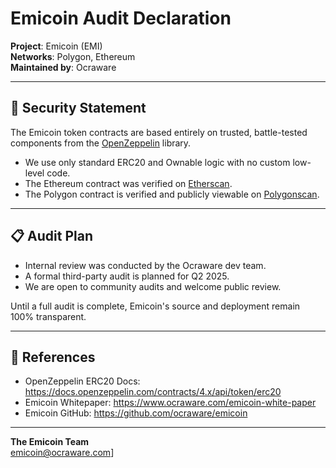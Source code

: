 # Emicoin Audit Declaration

**Project**: Emicoin (EMI)  
**Networks**: Polygon, Ethereum  
**Maintained by**: Ocraware

---

## 🔐 Security Statement

The Emicoin token contracts are based entirely on trusted, battle-tested components from the [OpenZeppelin](https://github.com/OpenZeppelin/openzeppelin-contracts) library. 

- We use only standard ERC20 and Ownable logic with no custom low-level code.
- The Ethereum contract was verified on [Etherscan](https://etherscan.io/address/0x0447c7c52c4ba3372b43c655e5db8db6112489d3).
- The Polygon contract is verified and publicly viewable on [Polygonscan](https://polygonscan.com/address/0xFbeCfB7b87752aa28383a5Ac1e9d9e05E0526017).

---

## 📋 Audit Plan

- Internal review was conducted by the Ocraware dev team.
- A formal third-party audit is planned for Q2 2025.
- We are open to community audits and welcome public review.

Until a full audit is complete, Emicoin's source and deployment remain 100% transparent.

---

## 🔗 References
- OpenZeppelin ERC20 Docs: https://docs.openzeppelin.com/contracts/4.x/api/token/erc20
- Emicoin Whitepaper: https://www.ocraware.com/emicoin-white-paper
- Emicoin GitHub: https://github.com/ocraware/emicoin

---

**The Emicoin Team**  
emicoin@ocraware.com]
